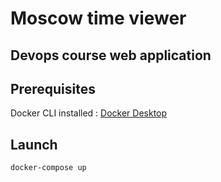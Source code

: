 # Moscow time viewer

## Devops course web application

## Prerequisites

Docker CLI installed : [Docker Desktop](https://www.docker.com/products/docker-desktop/)

## Launch

`docker-compose up`
